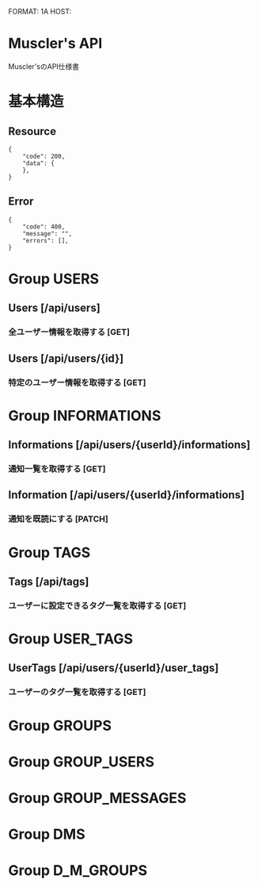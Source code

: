 FORMAT: 1A
HOST:

# Muscler's API

Muscler'sのAPI仕様書

# 基本構造

## Resource

    {
        "code": 200,
        "data": {
        },
    }

## Error

    {
        "code": 400,
        "message": "",
        "errors": [],
    }


# Group USERS

## Users [/api/users]

### 全ユーザー情報を取得する [GET]

## Users [/api/users/{id}]

### 特定のユーザー情報を取得する [GET]


# Group INFORMATIONS

## Informations [/api/users/{userId}/informations]

### 通知一覧を取得する [GET]

## Information [/api/users/{userId}/informations]

### 通知を既読にする [PATCH]


# Group TAGS

## Tags [/api/tags]

### ユーザーに設定できるタグ一覧を取得する [GET]


# Group USER_TAGS

## UserTags [/api/users/{userId}/user_tags]

### ユーザーのタグ一覧を取得する [GET]


# Group GROUPS
# Group GROUP_USERS
# Group GROUP_MESSAGES
# Group DMS
# Group D_M_GROUPS

